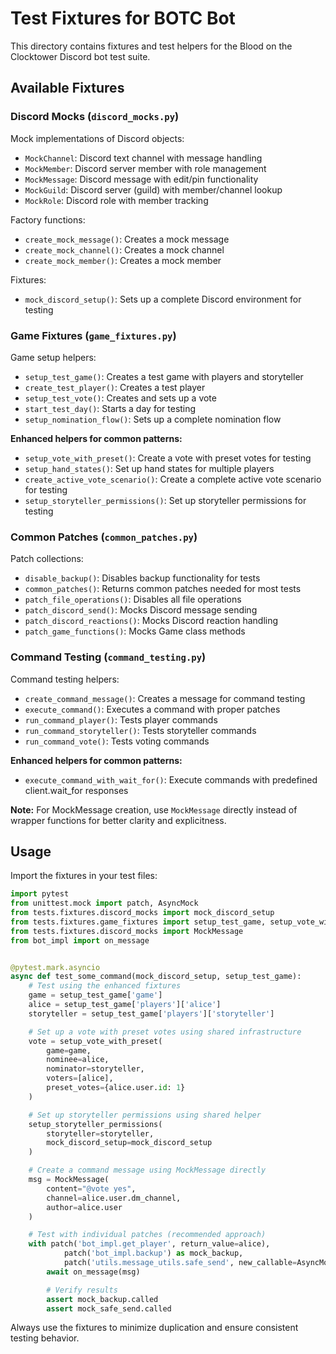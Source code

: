 # Test Fixtures for BOTC Bot

This directory contains fixtures and test helpers for the Blood on the Clocktower Discord bot test suite.

## Available Fixtures

### Discord Mocks (`discord_mocks.py`)

Mock implementations of Discord objects:

- `MockChannel`: Discord text channel with message handling
- `MockMember`: Discord server member with role management
- `MockMessage`: Discord message with edit/pin functionality
- `MockGuild`: Discord server (guild) with member/channel lookup
- `MockRole`: Discord role with member tracking

Factory functions:

- `create_mock_message()`: Creates a mock message
- `create_mock_channel()`: Creates a mock channel
- `create_mock_member()`: Creates a mock member

Fixtures:

- `mock_discord_setup()`: Sets up a complete Discord environment for testing

### Game Fixtures (`game_fixtures.py`)

Game setup helpers:

- `setup_test_game()`: Creates a test game with players and storyteller
- `create_test_player()`: Creates a test player
- `setup_test_vote()`: Creates and sets up a vote
- `start_test_day()`: Starts a day for testing
- `setup_nomination_flow()`: Sets up a complete nomination flow

**Enhanced helpers for common patterns:**

- `setup_vote_with_preset()`: Create a vote with preset votes for testing
- `setup_hand_states()`: Set up hand states for multiple players
- `create_active_vote_scenario()`: Create a complete active vote scenario for testing
- `setup_storyteller_permissions()`: Set up storyteller permissions for testing

### Common Patches (`common_patches.py`)

Patch collections:

- `disable_backup()`: Disables backup functionality for tests
- `common_patches()`: Returns common patches needed for most tests
- `patch_file_operations()`: Disables all file operations
- `patch_discord_send()`: Mocks Discord message sending
- `patch_discord_reactions()`: Mocks Discord reaction handling
- `patch_game_functions()`: Mocks Game class methods

### Command Testing (`command_testing.py`)

Command testing helpers:

- `create_command_message()`: Creates a message for command testing
- `execute_command()`: Executes a command with proper patches
- `run_command_player()`: Tests player commands
- `run_command_storyteller()`: Tests storyteller commands
- `run_command_vote()`: Tests voting commands

**Enhanced helpers for common patterns:**

- `execute_command_with_wait_for()`: Execute commands with predefined client.wait_for responses

**Note:** For MockMessage creation, use `MockMessage` directly instead of wrapper functions for better clarity and
explicitness.

## Usage

Import the fixtures in your test files:

```python
import pytest
from unittest.mock import patch, AsyncMock
from tests.fixtures.discord_mocks import mock_discord_setup
from tests.fixtures.game_fixtures import setup_test_game, setup_vote_with_preset, setup_storyteller_permissions
from tests.fixtures.discord_mocks import MockMessage
from bot_impl import on_message


@pytest.mark.asyncio
async def test_some_command(mock_discord_setup, setup_test_game):
    # Test using the enhanced fixtures
    game = setup_test_game['game']
    alice = setup_test_game['players']['alice']
    storyteller = setup_test_game['players']['storyteller']

    # Set up a vote with preset votes using shared infrastructure
    vote = setup_vote_with_preset(
        game=game,
        nominee=alice,
        nominator=storyteller,
        voters=[alice],
        preset_votes={alice.user.id: 1}
    )

    # Set up storyteller permissions using shared helper
    setup_storyteller_permissions(
        storyteller=storyteller,
        mock_discord_setup=mock_discord_setup
    )

    # Create a command message using MockMessage directly
    msg = MockMessage(
        content="@vote yes",
        channel=alice.user.dm_channel,
        author=alice.user
    )

    # Test with individual patches (recommended approach)
    with patch('bot_impl.get_player', return_value=alice),
            patch('bot_impl.backup') as mock_backup,
            patch('utils.message_utils.safe_send', new_callable=AsyncMock) as mock_safe_send:
        await on_message(msg)

        # Verify results
        assert mock_backup.called
        assert mock_safe_send.called
```

Always use the fixtures to minimize duplication and ensure consistent testing behavior.